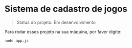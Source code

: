 <h1>Sistema de cadastro de jogos</h1>

> Status do projeto: Em desenvolvimento
> 
Para rodar esses projeto na sua máquina, por favor digite:
```
node app.js
```
